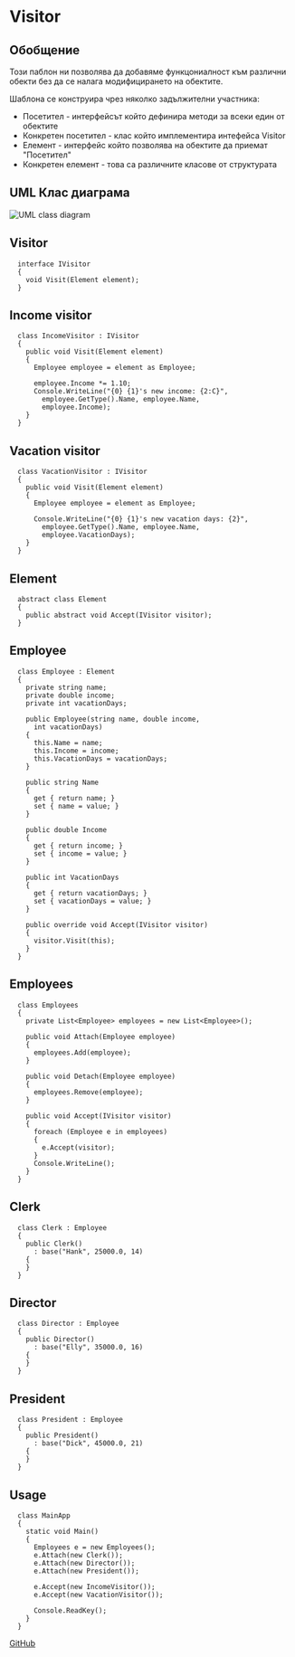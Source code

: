 # Visitor

## Обобщение

Този паблон ни позволява да добавяме функцониалност към различни обекти без да се налага модифицирането на обектите.

Шаблона се конструира чрез няколко задължителни участника:

- Посетител - интерфейсът който дефинира методи за всеки един от обектите
- Конкретен посетител - клас който имплементира интефейса Visitor
- Елемент - интерфейс който позволява на обектите да приемат "Посетител"
- Конкретен елемент - това са различните класове от структурата

## UML Клас диаграма

![UML class diagram]( https://upload.wikimedia.org/wikipedia/commons/thumb/b/b1/Visitor_UML_class_diagram.svg/624px-Visitor_UML_class_diagram.svg.png)

## Visitor

	  interface IVisitor
	  {
	    void Visit(Element element);
	  }

## Income visitor

      class IncomeVisitor : IVisitor
	  {
	    public void Visit(Element element)
	    {
	      Employee employee = element as Employee;
	 
	      employee.Income *= 1.10;
	      Console.WriteLine("{0} {1}'s new income: {2:C}",
	        employee.GetType().Name, employee.Name,
	        employee.Income);
	    }
	  }

## Vacation visitor

      class VacationVisitor : IVisitor
	  {
	    public void Visit(Element element)
	    {
	      Employee employee = element as Employee;
	 
	      Console.WriteLine("{0} {1}'s new vacation days: {2}",
	        employee.GetType().Name, employee.Name,
	        employee.VacationDays);
	    }
	  }

## Element

	  abstract class Element
	  {
	    public abstract void Accept(IVisitor visitor);
	  }

## Employee

	  class Employee : Element
	  {
	    private string name;
	    private double income;
	    private int vacationDays;
	 
	    public Employee(string name, double income,
	      int vacationDays)
	    {
	      this.Name = name;
	      this.Income = income;
	      this.VacationDays = vacationDays;
	    }
	 
	    public string Name
	    {
	      get { return name; }
	      set { name = value; }
	    }
	 
	    public double Income
	    {
	      get { return income; }
	      set { income = value; }
	    }
	 
	    public int VacationDays
	    {
	      get { return vacationDays; }
	      set { vacationDays = value; }
	    }
	 
	    public override void Accept(IVisitor visitor)
	    {
	      visitor.Visit(this);
	    }
	  }

## Employees

	  class Employees
	  {
	    private List<Employee> employees = new List<Employee>();
	 
	    public void Attach(Employee employee)
	    {
	      employees.Add(employee);
	    }
	 
	    public void Detach(Employee employee)
	    {
	      employees.Remove(employee);
	    }
	 
	    public void Accept(IVisitor visitor)
	    {
	      foreach (Employee e in employees)
	      {
	        e.Accept(visitor);
	      }
	      Console.WriteLine();
	    }
	  }

## Clerk

	  class Clerk : Employee
	  {
	    public Clerk()
	      : base("Hank", 25000.0, 14)
	    {
	    }
	  }

## Director

	  class Director : Employee
	  {
	    public Director()
	      : base("Elly", 35000.0, 16)
	    {
	    }
	  }

## President

	  class President : Employee
	  {
	    public President()
	      : base("Dick", 45000.0, 21)
	    {
	    }
	  }

## Usage

	  class MainApp
	  {
	    static void Main()
	    {
	      Employees e = new Employees();
	      e.Attach(new Clerk());
	      e.Attach(new Director());
	      e.Attach(new President());
	 
	      e.Accept(new IncomeVisitor());
	      e.Accept(new VacationVisitor());
	 
	      Console.ReadKey();
	    }
	  }

[GitHub](https://github.com/NikitoG/TelerikAcademyHomeworks/tree/master/Hight-Quality-Code/StructuralPatternsHomework)